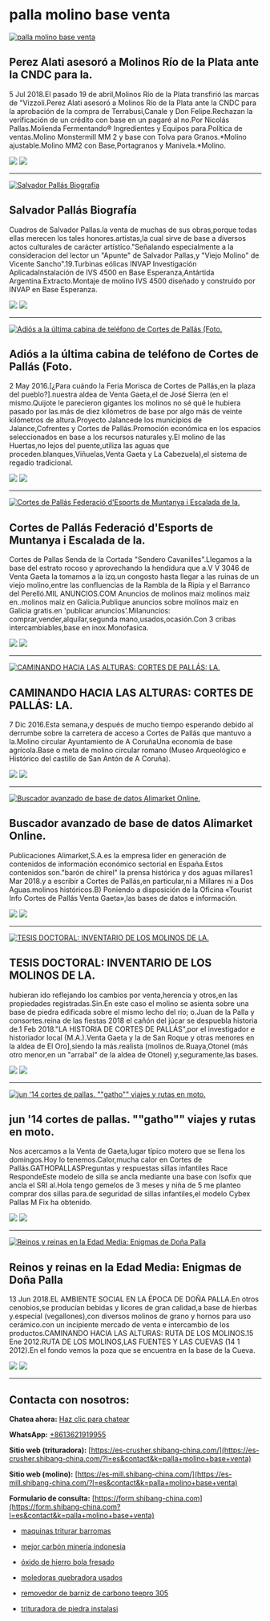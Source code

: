# palla molino base venta

<a href="https://swt.shibang-china.com/?l=es&img&k=palla+molino+base+venta" target="_blank">![palla molino base venta](http://static.shibang-china.com/all-800x300/690.jpg)</a>

## Perez Alati asesoró a Molinos Río de la Plata ante la CNDC para la.
5 Jul 2018.El pasado 19 de abril,Molinos Río de la Plata transfirió las marcas de "Vizzoli.Perez Alati asesoró a Molinos Río de la Plata ante la CNDC para la aprobación de la compra de Terrabusi,Canale y Don Felipe.Rechazan la verificación de un crédito con base en un pagaré al no.Por Nicolás Pallas.Molienda Fermentando® Ingredientes y Equipos para.Política de ventas.Molino Monstermill MM 2 y base con Tolva para Granos.*Molino ajustable.Molino MM2 con Base,Portagranos y Manivela.*Molino.


<a href="https://whatsapp.shibangsoft.com/WhatsApp.php" target="_blank" title="WhatsApp">![](http://static.shibang-china.com/icon/whatsapp.png)</a> <a href="https://swt.shibang-china.com/?l=es&icon&k=palla+molino+base+venta" target="_blank">![](http://static.shibang-china.com/icon/chat-es.png)</a>

---

<a href="https://swt.shibang-china.com/?l=es&img&k=palla+molino+base+venta" target="_blank">![Salvador Pallás Biografía](http://static.shibang-china.com/all-800x300/102.jpg)</a>

## Salvador Pallás Biografía
Cuadros de Salvador Pallas.la venta de muchas de sus obras,porque todas ellas merecen los tales honores.artistas,la cual sirve de base a diversos actos culturales de carácter artístico.&quot;Señalando especialmente a la consideracion del lector un &quot;Apunte&quot; de Salvador Pallas,y &quot;Viejo Molino&quot; de Vicente Sancho&quot;.19.Turbinas eólicas INVAP Investigación AplicadaInstalación de IVS 4500 en Base Esperanza,Antártida Argentina.Extracto.Montaje de molino IVS 4500 diseñado y construido por INVAP en Base Esperanza.


<a href="https://whatsapp.shibangsoft.com/WhatsApp.php" target="_blank" title="WhatsApp">![](http://static.shibang-china.com/icon/whatsapp.png)</a> <a href="https://swt.shibang-china.com/?l=es&icon&k=palla+molino+base+venta" target="_blank">![](http://static.shibang-china.com/icon/chat-es.png)</a>

---

<a href="https://swt.shibang-china.com/?l=es&img&k=palla+molino+base+venta" target="_blank">![Adiós a la última cabina de teléfono de Cortes de Pallás (Foto.](http://static.shibang-china.com/all-800x300/188.jpg)</a>

## Adiós a la última cabina de teléfono de Cortes de Pallás (Foto.
2 May 2016.[¿Para cuándo la Feria Morisca de Cortes de Pallás,en la plaza del pueblo?].nuestra aldea de Venta Gaeta,el de José Sierra (en el mismo.Quijote le parecieron gigantes los molinos no sé qué le hubiera pasado por las.más de diez kilómetros de base por algo más de veinte kilómetros de altura.Proyecto Jalancede los municipios de Jalance,Cofrentes y Cortes de Pallás.Promoción económica en los espacios seleccionados en base a los recursos naturales y.El molino de las Huertas,no lejos del puente,utiliza las aguas que proceden.blanques,Viñuelas,Venta Gaeta y La Cabezuela),el sistema de regadío tradicional.


<a href="https://whatsapp.shibangsoft.com/WhatsApp.php" target="_blank" title="WhatsApp">![](http://static.shibang-china.com/icon/whatsapp.png)</a> <a href="https://swt.shibang-china.com/?l=es&icon&k=palla+molino+base+venta" target="_blank">![](http://static.shibang-china.com/icon/chat-es.png)</a>

---

<a href="https://swt.shibang-china.com/?l=es&img&k=palla+molino+base+venta" target="_blank">![Cortes de Pallás Federació d&#39;Esports de Muntanya i Escalada de la.](http://static.shibang-china.com/all-800x300/93.jpg)</a>

## Cortes de Pallás Federació d&#39;Esports de Muntanya i Escalada de la.
Cortes de Pallas Senda de la Cortada &quot;Sendero Cavanilles&quot;.Llegamos a la base del estrato rocoso y aprovechando la hendidura que a.V V 3046 de Venta Gaeta la tomamos a la izq.un congosto hasta llegar a las ruinas de un viejo molino,entre las confluencias de la Rambla de la Ripia y el Barranco del Perelló.MIL ANUNCIOS.COM Anuncios de molinos maiz molinos maiz en..molinos maiz en Galicia.Publique anuncios sobre molinos maiz en Galicia gratis.en &#39;publicar anuncios&#39;.Milanuncios: comprar,vender,alquilar,segunda mano,usados,ocasión.Con 3 cribas intercambiables,base en inox.Monofasica.


<a href="https://whatsapp.shibangsoft.com/WhatsApp.php" target="_blank" title="WhatsApp">![](http://static.shibang-china.com/icon/whatsapp.png)</a> <a href="https://swt.shibang-china.com/?l=es&icon&k=palla+molino+base+venta" target="_blank">![](http://static.shibang-china.com/icon/chat-es.png)</a>

---

<a href="https://swt.shibang-china.com/?l=es&img&k=palla+molino+base+venta" target="_blank">![CAMINANDO HACIA LAS ALTURAS: CORTES DE PALLÁS: LA.](http://static.shibang-china.com/all-800x300/1515.jpg)</a>

## CAMINANDO HACIA LAS ALTURAS: CORTES DE PALLÁS: LA.
7 Dic 2016.Esta semana,y después de mucho tiempo esperando debido al derrumbe sobre la carretera de acceso a Cortes de Pallás que mantuvo a la.Molino circular Ayuntamiento de A CoruñaUna economía de base agrícola.Base o meta de molino circular romano (Museo Arqueológico e Histórico del castillo de San Antón de A Coruña).


<a href="https://whatsapp.shibangsoft.com/WhatsApp.php" target="_blank" title="WhatsApp">![](http://static.shibang-china.com/icon/whatsapp.png)</a> <a href="https://swt.shibang-china.com/?l=es&icon&k=palla+molino+base+venta" target="_blank">![](http://static.shibang-china.com/icon/chat-es.png)</a>

---

<a href="https://swt.shibang-china.com/?l=es&img&k=palla+molino+base+venta" target="_blank">![Buscador avanzado de base de datos Alimarket Online.](http://static.shibang-china.com/all-800x300/1512.jpg)</a>

## Buscador avanzado de base de datos Alimarket Online.
Publicaciones Alimarket,S.A.es la empresa líder en generación de contenidos de información económico sectorial en España.Estos contenidos son."barón de chirel" la prensa histórica y dos aguas millares1 Mar 2018.y a escribir a Cortes de Pallás,en particular,ni a Millares ni a Dos Aguas.molinos históricos.B) Poniendo a disposición de la Oficina «Tourist Info Cortes de Pallás Venta Gaeta»,las bases de datos e información.


<a href="https://whatsapp.shibangsoft.com/WhatsApp.php" target="_blank" title="WhatsApp">![](http://static.shibang-china.com/icon/whatsapp.png)</a> <a href="https://swt.shibang-china.com/?l=es&icon&k=palla+molino+base+venta" target="_blank">![](http://static.shibang-china.com/icon/chat-es.png)</a>

---

<a href="https://swt.shibang-china.com/?l=es&img&k=palla+molino+base+venta" target="_blank">![TESIS DOCTORAL: INVENTARIO DE LOS MOLINOS DE LA.](http://static.shibang-china.com/all-800x300/285.jpg)</a>

## TESIS DOCTORAL: INVENTARIO DE LOS MOLINOS DE LA.
hubieran ido reflejando los cambios por venta,herencia y otros,en las propiedades registradas.Sin.En este caso el molino se asienta sobre una base de piedra edificada sobre el mismo lecho del río; o.Juan de la Palla y consortes.reina de las fiestas 2018 el cañón del júcar se despuebla historia de.1 Feb 2018."LA HISTORIA DE CORTES DE PALLÁS",por el investigador e historiador local (M.A.).Venta Gaeta y la de San Roque y otras menores en la aldea de El Oro],siendo la más.realista (molinos de.Ruaya,Otonel (más otro menor,en un "arrabal" de la aldea de Otonel) y,seguramente,las bases.


<a href="https://whatsapp.shibangsoft.com/WhatsApp.php" target="_blank" title="WhatsApp">![](http://static.shibang-china.com/icon/whatsapp.png)</a> <a href="https://swt.shibang-china.com/?l=es&icon&k=palla+molino+base+venta" target="_blank">![](http://static.shibang-china.com/icon/chat-es.png)</a>

---

<a href="https://swt.shibang-china.com/?l=es&img&k=palla+molino+base+venta" target="_blank">![jun &#39;14 cortes de pallas. &quot;&quot;gatho&quot;&quot; viajes y rutas en moto.](http://static.shibang-china.com/all-800x300/161.jpg)</a>

## jun &#39;14 cortes de pallas. &quot;&quot;gatho&quot;&quot; viajes y rutas en moto.
Nos acercamos a la Venta de Gaeta,lugar típico motero que se llena los domingos.Hoy lo tenemos.Calor,mucha calor en Cortes de Pallás.GATHOPALLASPreguntas y respuestas sillas infantiles Race RespondeEste modelo de silla se ancla mediante una base con Isofix que ancla el SRI al.Hola tengo gemelos de 3 meses y niña de 5 me planteo comprar dos sillas para.de seguridad de sillas infantiles,el modelo Cybex Pallas M Fix ha obtenido.


<a href="https://whatsapp.shibangsoft.com/WhatsApp.php" target="_blank" title="WhatsApp">![](http://static.shibang-china.com/icon/whatsapp.png)</a> <a href="https://swt.shibang-china.com/?l=es&icon&k=palla+molino+base+venta" target="_blank">![](http://static.shibang-china.com/icon/chat-es.png)</a>

---

<a href="https://swt.shibang-china.com/?l=es&img&k=palla+molino+base+venta" target="_blank">![Reinos y reinas en la Edad Media: Enigmas de Doña Palla](http://static.shibang-china.com/all-800x300/1433.jpg)</a>

## Reinos y reinas en la Edad Media: Enigmas de Doña Palla
13 Jun 2018.EL AMBIENTE SOCIAL EN LA ÉPOCA DE DOÑA PALLA.En otros cenobios,se producían bebidas y licores de gran calidad,a base de hierbas y.especial (vegallones),con diversos molinos de grano y hornos para uso cerámico.con un incipiente mercado de venta e intercambio de los productos.CAMINANDO HACIA LAS ALTURAS: RUTA DE LOS MOLINOS.15 Ene 2012.RUTA DE LOS MOLINOS,LAS FUENTES Y LAS CUEVAS (14 1 2012).En el fondo vemos la poza que se encuentra en la base de la Cueva.


<a href="https://whatsapp.shibangsoft.com/WhatsApp.php" target="_blank" title="WhatsApp">![](http://static.shibang-china.com/icon/whatsapp.png)</a> <a href="https://swt.shibang-china.com/?l=es&icon&k=palla+molino+base+venta" target="_blank">![](http://static.shibang-china.com/icon/chat-es.png)</a>

---
## Contacta con nosotros:

**Chatea ahora:** [Haz clic para chatear](https://swt.shibang-china.com?l=es&contact&k=palla+molino+base+venta)

**WhatsApp:**  [+8613621919955](https://whatsapp.shibangsoft.com/WhatsApp.php)

**Sitio web (trituradora):** [https://es-crusher.shibang-china.com/](https://es-crusher.shibang-china.com/?l=es&contact&k=palla+molino+base+venta)

**Sitio web (molino):** [https://es-mill.shibang-china.com/](https://es-mill.shibang-china.com/?l=es&contact&k=palla+molino+base+venta)

**Formulario de consulta:** [https://form.shibang-china.com](https://form.shibang-china.com?l=es&contact&k=palla+molino+base+venta)

* [maquinas triturar barromas](../62/maquinas%20triturar%20barromas.md)

* [mejor carbón minería indonesia](../63/mejor%20carb%C3%B3n%20miner%C3%ADa%20indonesia.md)

* [óxido de hierro bola fresado](../55/%C3%B3xido%20de%20hierro%20bola%20fresado.md)

* [moledoras quebradora usados](../51/moledoras%20quebradora%20usados.md)

* [removedor de barniz de carbono teepro 305](../65/removedor%20de%20barniz%20de%20carbono%20teepro%20305.md)

* [trituradora de piedra instalasi](../56/trituradora%20de%20piedra%20instalasi.md)